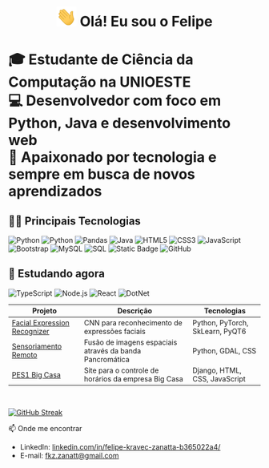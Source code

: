 <h1 align="center"><img src="https://github.com/VYR4L/VYR4L/blob/main/media/Hi.gif" width="40px"> Olá! Eu sou o Felipe</h1>

<h1>
🎓 Estudante de Ciência da Computação na UNIOESTE<br>
💻 Desenvolvedor com foco em Python, Java e desenvolvimento web<br>
🚀 Apaixonado por tecnologia e sempre em busca de novos aprendizados  
</h1>


## 👨‍💻 Principais Tecnologias

![Python](https://img.shields.io/badge/python-14354C?style=for-the-badge&logo=python&logoColor=white)
![Python](https://img.shields.io/badge/PyThorch-EE4C2C?style=for-the-badge&logo=pytorch&logoColor=white)
![Pandas](https://img.shields.io/badge/PANDAS-555555?style=for-the-badge&logo=pandas&logoColor=white)
![Java](https://img.shields.io/badge/Java-ED8B00?style=for-the-badge&logo=java&logoColor=white)
![HTML5](https://img.shields.io/badge/HTML5-E34F26?style=for-the-badge&logo=html5&logoColor=white)
![CSS3](https://img.shields.io/badge/CSS-1572B6?&style=for-the-badge&logo=css3&logoColor=white)
![JavaScript](https://img.shields.io/badge/JavaScript-323330?style=for-the-badge&logo=javascript&logoColor=F7DF1E)
![Bootstrap](https://img.shields.io/badge/Bootstrap-563D7C?style=for-the-badge&logo=bootstrap&logoColor=white)
![MySQL](https://img.shields.io/badge/MySQL-003775?style=for-the-badge&logo=mysql&logoColor=white)
![SQL](https://img.shields.io/badge/SQL-666666?style=for-the-badge&logo=sql&logoColor=white)
![Static Badge](https://img.shields.io/badge/git-F05032?style=for-the-badge&logo=git&logoColor=white)
![GitHub](https://img.shields.io/badge/GITHUB-333333?style=for-the-badge&logo=github&logoColor=white)

## 🧠 Estudando agora
![TypeScript](https://img.shields.io/badge/TypeScript-007ACC?style=for-the-badge&logo=typescript&logoColor=white)
![Node.js](https://img.shields.io/badge/Node.js-43853D?style=for-the-badge&logo=node.js&logoColor=white)
![React](https://img.shields.io/badge/React-20232A?style=for-the-badge&logo=react&logoColor=61DAFB)
![DotNet](https://img.shields.io/badge/.net-512BD4?style=for-the-badge&logo=dotnet&logoColor=white)

| Projeto | Descrição | Tecnologias |
|--------|-----------|--------------|
| [Facial Expression Recognizer](https://github.com/VYR4L/Facial-Expression-Recognizer) | CNN para reconhecimento de expressões faciais | Python, PyTorch, SkLearn, PyQT6 |
| [Sensoriamento Remoto](https://github.com/VYR4L/Sensoriamento-Remoto) | Fusão de imagens espaciais através da banda Pancromática | Python, GDAL, CSS |
| [PES1 Big Casa](https://github.com/VYR4L/PES_1_Big_Casa/tree/Reestruturado) | Site para o controle de horários da empresa Big Casa | Django, HTML, CSS, JavaScript |

<br> 

[![GitHub Streak](https://streak-stats.demolab.com?user=VYR4L&theme=dark)](https://git.io/streak-stats)

📫 Onde me encontrar

- LinkedIn: [linkedin.com/in/felipe-kravec-zanatta-b365022a4/](https://www.linkedin.com/in/felipe-kravec-zanatta-b365022a4/)
- E-mail: fkz.zanatt@gmail.com
